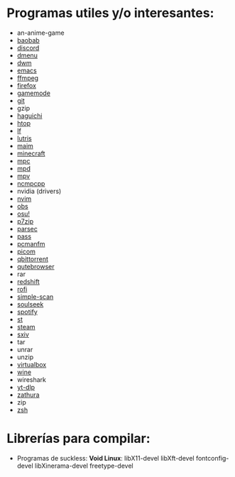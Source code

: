 # Programas utiles y/o interesantes:

- an-anime-game
- [baobab](https://gitlab.gnome.org/GNOME/baobab/)
- [discord](https://discord.com/)
- [dmenu](http://tools.suckless.org/dmenu/)
- [dwm](http://dwm.suckless.org/)
- [emacs](https://www.gnu.org/software/emacs/)
- [ffmpeg](https://ffmpeg.org/)
- [firefox](https://www.mozilla.org/en-US/firefox/new/)
- [gamemode](https://github.com/FeralInteractive/gamemode)
- [git](https://git-scm.com/)
- gzip
- [haguichi](https://github.com/ztefn/haguichi)
- [htop](https://htop.dev/)
- [lf](https://github.com/gokcehan/lf)
- [lutris](https://lutris.net/)
- [maim](https://github.com/naelstrof/maim)
- [minecraft](https://www.minecraft.net/en-us)
- [mpc](https://www.musicpd.org/clients/mpc/)
- [mpd](https://www.musicpd.org/)
- [mpv](https://mpv.io/)
- [ncmpcpp](https://github.com/ncmpcpp/ncmpcpp)
- nvidia (drivers)
- [nvim](https://neovim.io/)
- [obs](https://obsproject.com/)
- [osu!](https://github.com/ppy/osu)
- [p7zip](https://www.7-zip.org/)
- [parsec](https://parsec.app/)
- [pass](https://www.passwordstore.org/)
- [pcmanfm](https://wiki.archlinux.org/title/PCManFM)
- [picom](https://github.com/yshui/picom)
- [qbittorrent](https://www.qbittorrent.org/)
- [qutebrowser](https://qutebrowser.org/)
- rar
- [redshift](https://github.com/jonls/redshift)
- [rofi](https://github.com/davatorium/rofi)
- [simple-scan](https://gitlab.gnome.org/GNOME/simple-scan)
- [soulseek](http://www.slsknet.org/news/)
- [spotify](https://flathub.org/apps/details/com.spotify.Client)
- [st](http://st.suckless.org/)
- [steam](https://store.steampowered.com/)
- [sxiv](https://github.com/xyb3rt/sxiv)
- tar
- unrar
- unzip
- [virtualbox](https://www.virtualbox.org/)
- [wine](https://www.winehq.org/)
- wireshark
- [yt-dlp](https://github.com/yt-dlp/yt-dlp)
- [zathura](https://pwmt.org/projects/zathura/)
- zip
- [zsh](https://zsh.sourceforge.io/)

# Librerías para compilar:

- Programas de suckless:
**Void Linux**: libX11-devel libXft-devel fontconfig-devel libXinerama-devel freetype-devel
